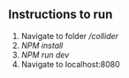## Instructions to run
1. Navigate to folder */collider*
2. *NPM install*
3. *NPM run dev*
4. Navigate to localhost:8080


